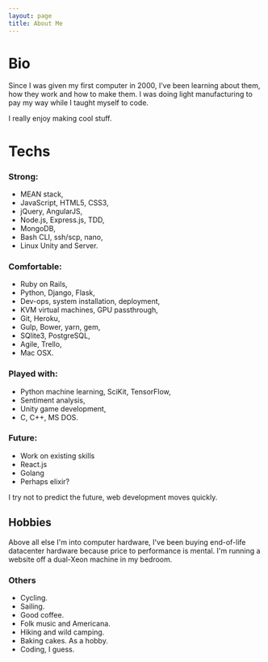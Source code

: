 ```yaml
---
layout: page
title: About Me
---
```



# Bio

Since I was given my first computer in 2000, I’ve been learning about them, how they work and how to make them. I was doing light manufacturing to pay my way while I taught myself to code.

I really enjoy making cool stuff.


# Techs

### Strong:
- MEAN stack,
- JavaScript, HTML5, CSS3,
- jQuery, AngularJS,
- Node.js, Express.js, TDD,
- MongoDB,
- Bash CLI, ssh/scp, nano,
- Linux Unity and Server.

### Comfortable:
- Ruby on Rails,
- Python, Django, Flask,
- Dev-ops, system installation, deployment,
- KVM virtual machines, GPU passthrough,
- Git, Heroku,
- Gulp, Bower, yarn, gem,
- SQlite3, PostgreSQL,
- Agile, Trello,
- Mac OSX.

### Played with:
- Python machine learning, SciKit, TensorFlow,
- Sentiment analysis,
- Unity game development,
- C, C++, MS DOS.

### Future:
- Work on existing skills
- React.js
- Golang
- Perhaps elixir?


I try not to predict the future, web development moves quickly.


## Hobbies

Above all else I'm into computer hardware, I've been buying end-of-life datacenter hardware because price to performance is mental. I'm running a website off a dual-Xeon machine in my bedroom.

### Others
- Cycling.
- Sailing.
- Good coffee.
- Folk music and Americana.
- Hiking and wild camping.
- Baking cakes. As a hobby.
- Coding, I guess.
